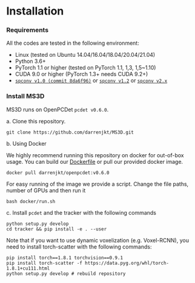 # Installation

### Requirements
All the codes are tested in the following environment:
* Linux (tested on Ubuntu 14.04/16.04/18.04/20.04/21.04)
* Python 3.6+
* PyTorch 1.1 or higher (tested on PyTorch 1.1, 1,3, 1,5~1.10)
* CUDA 9.0 or higher (PyTorch 1.3+ needs CUDA 9.2+)
* [`spconv v1.0 (commit 8da6f96)`](https://github.com/traveller59/spconv/tree/8da6f967fb9a054d8870c3515b1b44eca2103634) or [`spconv v1.2`](https://github.com/traveller59/spconv) or [`spconv v2.x`](https://github.com/traveller59/spconv)


### Install MS3D
MS3D runs on OpenPCDet `pcdet v0.6.0`. 

a. Clone this repository.
```shell
git clone https://github.com/darrenjkt/MS3D.git
```
b. Using Docker

We highly recommend running this repository on docker for out-of-box usage. You can build our [Dockerfile](../docker/Dockerfile) or pull our provided docker image.
```
docker pull darrenjkt/openpcdet:v0.6.0
```
For easy running of the image we provide a script. Change the file paths, number of GPUs and then run it 

```
bash docker/run.sh
```

c. Install `pcdet` and the tracker with the following commands
```shell
python setup.py develop
cd tracker && pip install -e . --user
```
Note that if you want to use dynamic voxelization (e.g. Voxel-RCNN), you need to install torch-scatter with the following commands:
```shell
pip install torch==1.8.1 torchvision==0.9.1
pip install torch-scatter -f https://data.pyg.org/whl/torch-1.8.1+cu111.html
python setup.py develop # rebuild repository
```
